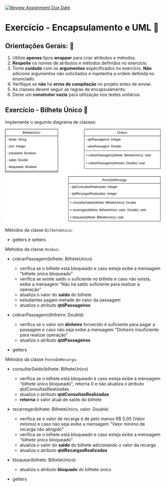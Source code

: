 [![Review Assignment Due Date](https://classroom.github.com/assets/deadline-readme-button-24ddc0f5d75046c5622901739e7c5dd533143b0c8e959d652212380cedb1ea36.svg)](https://classroom.github.com/a/vaFGRjr4)
# Exercício - Encapsulamento e UML 📎

## Orientações Gerais: 🚨
1. Utilize **apenas** tipos **wrapper** para criar atributos e métodos.
2. **Respeite** os nomes de atributos e métodos definidos no exercício.
3. Tome **cuidado** com os **argumentos** especificados no exercício.
   **Não** adicione argumentos não solicitados e mantenha a ordem definida no enunciado.
4. Verifique se **não** há **erros de compilação** no projeto antes de enviar.
5. As classes devem seguir as regras de encapsulamento.
6. Deixe um **construtor vazio** para utilização nos testes unitários.

## Exercício - Bilhete Único 🚩

Implemente o seguinte diagrama de classes:

![image](diagrama/bilhete-unico.png)

Métodos da classe `BilheteUnico`:

* getters e setters

Métodos da classe `Onibus`:

* cobrarPassagem(bilhete: BilheteUnico)
  * verifica se o bilhete está bloqueado e caso esteja exibe a mensagem
    "bilhete único bloqueado"
  * verifica se existe saldo o suficiente no bilhete e caso não exista, 
  exibe a mensagem "Não há saldo suficiente para realizar a operação"
  * atualiza o valor do **saldo** do bilhete
  * estudantes pagam metade do valor da passagem
  * atualiza o atributo **qtdPassageiros**


* cobrarPassagem(dinheiro: Double)
  * verifica se o valor em **dinheiro** fornecido é suficiente para pagar a passagem e caso 
  não seja exibe a mensagem "Dinheiro insuficiente para realizar operação"
  * atualiza o atributo **qtdPassageiros**


* getters

Métodos da classe `PontoDeRecarga`:

* consultarSaldo(bilhete: BilheteUnico)
  * verifica se o bilhete está bloqueado e caso esteja exibe a mensagem
    "bilhete único bloqueado", retorna 0 e não atualiza o atributo qtdConsultasRealizadas
  * atualiza o atributo **qtdConsultasRealizadas**
  * **retorna** o valor atual de saldo do bilhete


* recarregar(bilhete: BilheteUnico, valor: Double)
  * verifica se o valor de recarga é de pelo menos R$ 5,00 (Valor mínimo) e caso não seja
  exibe a mensagem "Valor mínimo de recarga não atingido"
  * verifica se o bilhete está bloqueado e caso esteja exibe a mensagem
  "bilhete único bloqueado"
  * atualiza o valor do **saldo** do bilhete adicionando o valor da recarga
  * atualiza o atributo **qtdRecargasRealizadas**


* bloquear(bilhete: BilheteUnico)
  * atualiza o atributo **bloquado** do bilhete único


* getters
